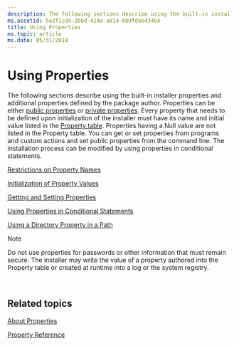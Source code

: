 ```yaml
---
description: The following sections describe using the built-in installer properties and additional properties defined by the package author.
ms.assetid: 5a2f1cd4-2bbd-414a-a814-8b9fdab434b4
title: Using Properties
ms.topic: article
ms.date: 05/31/2018
---
```


# Using Properties

The following sections describe using the built-in installer properties and additional properties defined by the package author. Properties can be either [public properties](public-properties.md) or [private properties](private-properties.md). Every property that needs to be defined upon initialization of the installer must have its name and initial value listed in the [Property table](property-table.md). Properties having a Null value are not listed in the Property table. You can get or set properties from programs and custom actions and set public properties from the command line. The installation process can be modified by using properties in conditional statements.

[Restrictions on Property Names](restrictions-on-property-names.md)

[Initialization of Property Values](initialization-of-property-values.md)

[Getting and Setting Properties](getting-and-setting-properties.md)

[Using Properties in Conditional Statements](using-properties-in-conditional-statements.md)

[Using a Directory Property in a Path](using-a-directory-property-in-a-path.md)

> [!Note]  
> Do not use properties for passwords or other information that must remain secure. The installer may write the value of a property authored into the Property table or created at runtime into a log or the system registry.

 

## Related topics

<dl> <dt>

[About Properties](about-properties.md)
</dt> <dt>

[Property Reference](property-reference.md)
</dt> </dl>

 

 



